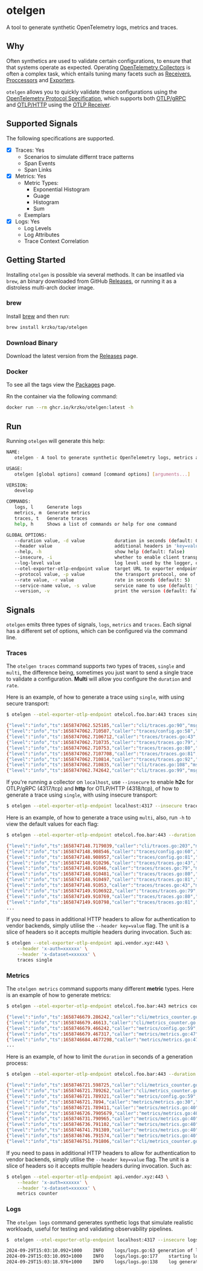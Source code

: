 # otelgen

A tool to generate synthetic OpenTelemetry logs, metrics and traces.

## Why

Often synthetics are used to validate  certain configurations, to ensure that that systems operate as expected. Operating [OpenTelemetry Collectors](https://opentelemetry.io/docs/collector/) is often a complex task, which entails tuning many facets such as [Receivers](https://opentelemetry.io/docs/collector/configuration/#receivers), [Proccessors](https://opentelemetry.io/docs/collector/configuration/#processors) and [Exporters](https://opentelemetry.io/docs/collector/configuration/#processors).

`otelgen` allows you to quickly validate these configurations using the [OpenTelemetry Protocol Specification](https://github.com/open-telemetry/opentelemetry-specification/blob/main/specification/protocol/otlp.md), which supports both [OTLP/gRPC](https://github.com/open-telemetry/opentelemetry-specification/blob/main/specification/protocol/otlp.md#otlpgrpc) and [OTLP/HTTP](https://github.com/open-telemetry/opentelemetry-specification/blob/main/specification/protocol/otlp.md#otlphttp) using the [OTLP Receiver](https://github.com/open-telemetry/opentelemetry-collector/tree/main/receiver/otlpreceiver).

## Supported Signals

The following specifications are supported.

- [X] Traces: Yes
  - Scenarios to simulate differnt trace patterns
  - Span Events
  - Span Links
- [X] Metrics: Yes
  - Metric Types:
    - Exponential Histogram
    - Guage
    - Histogram
    - Sum
  - Exemplars
- [X] Logs: Yes
  - Log Levels
  - Log Attributes
  - Trace Context Correlation

## Getting Started

Installing `otelgen` is possible via several methods. It can be insatlled via `brew`, an binary downloaded from GitHub [Releases](https://github.com/krzko/otelgen/releases), or running it as a distroless multi-arch docker image.

### brew

Install [brew](https://brew.sh/) and then run:

```sh
brew install krzko/tap/otelgen
```

### Download Binary

Download the latest version from the [Releases](https://github.com/krzko/otelgen/releases) page.

### Docker

To see all the tags view the [Packages](https://github.com/krzko/proto2yaml/pkgs/container/proto2yaml) page.

Rn the container via the following command:

```sh
docker run --rm ghcr.io/krzko/otelgen:latest -h
```

## Run

Running `otelgen` will generate this help:

```sh
NAME:
   otelgen - A tool to generate synthetic OpenTelemetry logs, metrics and traces

USAGE:
   otelgen [global options] command [command options] [arguments...]

VERSION:
   develop

COMMANDS:
   logs, l     Generate logs
   metrics, m  Generate metrics
   traces, t   Generate traces
   help, h     Shows a list of commands or help for one command

GLOBAL OPTIONS:
   --duration value, -d value           duration in seconds (default: 0)
   --header value                       additional headers in 'key=value' format  (accepts multiple inputs)
   --help, -h                           show help (default: false)
   --insecure, -i                       whether to enable client transport security (default: false)
   --log-level value                    log level used by the logger, one of: debug, info, warn, error (default: "info")
   --otel-exporter-otlp-endpoint value  target URL to exporter endpoint
   --protocol value, -p value           the transport protocol, one of: grpc, http (default: "grpc")
   --rate value, -r value               rate in seconds (default: 5)
   --service-name value, -s value       service name to use (default: "otelgen")
   --version, -v                        print the version (default: false)
```

## Signals

`otelgen` emits three types of signals, `logs`, `metrics` and `traces`. Each signal has a different set of options, which can be configured via the command line.

### Traces

The `otelgen traces` command supports two types of traces, `single` and `multi`, the difference being, sometimes you just want to send a single trace to validate a configuration. **Multi** will allow you configure the `duration` and `rate`.

Here is an example, of how to generate a trace using `single`, with using secure transport:

```sh
$ otelgen --otel-exporter-otlp-endpoint otelcol.foo.bar:443 traces single

{"level":"info","ts":1658747062.525185,"caller":"cli/traces.go:90","msg":"starting gRPC exporter"}
{"level":"info","ts":1658747062.710507,"caller":"traces/config.go:58","msg":"generation of traces isn't being throttled"}
{"level":"info","ts":1658747062.7106712,"caller":"traces/traces.go:43","msg":"starting traces","worker":0}
{"level":"info","ts":1658747062.710735,"caller":"traces/traces.go:79","msg":"Trace","worker":0,"traceId":"9481f4c1a9099079c49ed14af2739b6d"}
{"level":"info","ts":1658747062.710753,"caller":"traces/traces.go:80","msg":"Parent Span","worker":0,"spanId":"fd76b9e4265aecfc"}
{"level":"info","ts":1658747062.7107708,"caller":"traces/traces.go:81","msg":"Child Span","worker":0,"spanId":"02267d8d1342d63a"}
{"level":"info","ts":1658747062.710814,"caller":"traces/traces.go:92","msg":"traces generated","worker":0,"traces":2}
{"level":"info","ts":1658747062.710835,"caller":"cli/traces.go:108","msg":"stop the batch span processor"}
{"level":"info","ts":1658747062.742642,"caller":"cli/traces.go:99","msg":"stopping the exporter"}
```

If you're running a collector on `localhost`, use `--insecure` to enable **h2c** for OTLP/gRPC (4317/tcp) and **http** for OTLP/HTTP (4318/tcp), of how to generate a trace using `single`, with using insecure transport:

```sh
$ otelgen --otel-exporter-otlp-endpoint localhost:4317 --insecure traces single
```

Here is an example, of how to generate a trace using `multi`, also, run `-h` to view the default values for each flag:

```sh
$ otelgen --otel-exporter-otlp-endpoint otelcol.foo.bar:443 --duration 10 --rate 1 traces multi

{"level":"info","ts":1658747148.7179039,"caller":"cli/traces.go:203","msg":"starting gRPC exporter"}
{"level":"info","ts":1658747148.908546,"caller":"traces/config.go:60","msg":"generation of traces is limited","per-second":1}
{"level":"info","ts":1658747148.908957,"caller":"traces/config.go:81","msg":"generation duration","seconds":10}
{"level":"info","ts":1658747148.910296,"caller":"traces/traces.go:43","msg":"starting traces","worker":0}
{"level":"info","ts":1658747148.91046,"caller":"traces/traces.go:79","msg":"Trace","worker":0,"traceId":"e299fc2461e04ee3c97d4f59e9b5f67a"}
{"level":"info","ts":1658747148.910481,"caller":"traces/traces.go:80","msg":"Parent Span","worker":0,"spanId":"0cefe413f4f5559a"}
{"level":"info","ts":1658747148.910497,"caller":"traces/traces.go:81","msg":"Child Span","worker":0,"spanId":"0ff83ff196aa83de"}
{"level":"info","ts":1658747148.91053,"caller":"traces/traces.go:43","msg":"starting traces","worker":0}
{"level":"info","ts":1658747149.9106922,"caller":"traces/traces.go:79","msg":"Trace","worker":0,"traceId":"9161121ffb377ef3e7b1d1efdb88c5d3"}
{"level":"info","ts":1658747149.910769,"caller":"traces/traces.go:80","msg":"Parent Span","worker":0,"spanId":"0aab1b9d6535bb84"}
{"level":"info","ts":1658747149.910798,"caller":"traces/traces.go:81","msg":"Child Span","worker":0,"spanId":"665b66edc4c7e26e"}
...
```

If you need to pass in additional HTTP headers to allow for authentication to vendor backends, simply utilise the `--header key=value` flag. The unit is a slice of headers so it accepts multiple headers during invocation. Such as:

```sh
$ otelgen --otel-exporter-otlp-endpoint api.vendor.xyz:443 \
    --header 'x-auth=xxxxxx' \
    --header 'x-dataset=xxxxxx' \
    traces single
```

### Metrics

The `otelgen metrics` command supports many different **metric** types. Here is an example of how to generate metrics:

```sh
$ otelgen --otel-exporter-otlp-endpoint otelcol.foo.bar:443 metrics counter

{"level":"info","ts":1658746679.286242,"caller":"cli/metrics_counter.go:70","msg":"starting gRPC exporter"}
{"level":"info","ts":1658746679.46613,"caller":"cli/metrics_counter.go:87","msg":"Starting metrics generation"}
{"level":"info","ts":1658746679.466242,"caller":"metrics/config.go:59","msg":"generation of metrics is limited","per-second":5}
{"level":"info","ts":1658746679.467317,"caller":"metrics/metrics.go:47","msg":"generating","name":"otelgen.metrics.counter"}
{"level":"info","ts":1658746684.4677298,"caller":"metrics/metrics.go:47","msg":"generating","name":"otelgen.metrics.counter"}
...
```

Here is an example, of how to limit the `duration` in seconds of a generation process:

```sh
$ otelgen --otel-exporter-otlp-endpoint otelcol.foo.bar:443 --duration 30 metrics counter

{"level":"info","ts":1658746721.598725,"caller":"cli/metrics_counter.go:70","msg":"starting gRPC exporter"}
{"level":"info","ts":1658746721.789262,"caller":"cli/metrics_counter.go:87","msg":"Starting metrics generation"}
{"level":"info","ts":1658746721.789321,"caller":"metrics/config.go:59","msg":"generation of metrics is limited","per-second":5}
{"level":"info","ts":1658746721.7894,"caller":"metrics/metrics.go:30","msg":"generation duration","seconds":30}
{"level":"info","ts":1658746721.789411,"caller":"metrics/metrics.go:40","msg":"generating","name":"otelgen.metrics.counter"}
{"level":"info","ts":1658746726.7905679,"caller":"metrics/metrics.go:40","msg":"generating","name":"otelgen.metrics.counter"}
{"level":"info","ts":1658746731.790965,"caller":"metrics/metrics.go:40","msg":"generating","name":"otelgen.metrics.counter"}
{"level":"info","ts":1658746736.791102,"caller":"metrics/metrics.go:40","msg":"generating","name":"otelgen.metrics.counter"}
{"level":"info","ts":1658746741.791389,"caller":"metrics/metrics.go:40","msg":"generating","name":"otelgen.metrics.counter"}
{"level":"info","ts":1658746746.791574,"caller":"metrics/metrics.go:40","msg":"generating","name":"otelgen.metrics.counter"}
{"level":"info","ts":1658746751.791806,"caller":"cli/metrics_counter.go:79","msg":"stopping the exporter"}
```

If you need to pass in additional HTTP headers to allow for authentication to vendor backends, simply utilise the `--header key=value` flag. The unit is a slice of headers so it accepts multiple headers during invocation. Such as:

```sh
$ otelgen --otel-exporter-otlp-endpoint api.vendor.xyz:443 \
    --header 'x-auth=xxxxxx' \
    --header 'x-dataset=xxxxxx' \
    metrics counter
```

### Logs

The `otelgen logs` command generates synthetic logs that simulate realistic workloads, useful for testing and validating observability pipelines.

```sh
$  otelgen --otel-exporter-otlp-endpoint localhost:4317 --insecure logs

2024-09-29T15:03:10.092+1000	INFO	logs/logs.go:63	generation of logs is limited	{"per-second": 5}
2024-09-29T15:03:10.093+1000	INFO	logs/logs.go:177	starting log generation	{"worker": 0, "worker_id": 0}
2024-09-29T15:03:18.976+1000	INFO	logs/logs.go:138	log generation completed	{"total_logs": 30}
```


